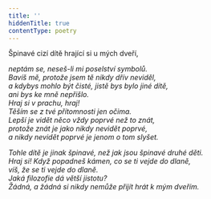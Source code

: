 ```yaml
---
title: ''
hiddenTitle: true
contentType: poetry
---
```


<section>

Špinavé cizí dítě hrající si u mých dveří,

_neptám se, neseš-li mi poselství symbolů.  
Bavíš mě, protože jsem tě nikdy dřív neviděl,  
a kdybys mohlo být čisté, jistě bys bylo jiné dítě,  
ani bys ke mně nepřišlo.  
Hraj si v prachu, hraj!  
Těším se z tvé přítomnosti jen očima.  
Lepší je vidět něco vždy poprvé než to znát,  
protože znát je jako nikdy nevidět poprvé,  
a nikdy nevidět poprvé je jenom o tom slyšet._

</section>

<section>

_Tohle dítě je jinak špinavé, než jak jsou špinavé druhé děti.  
Hraj si! Když popadneš kámen, co se ti vejde do dlaně,  
víš, že se ti vejde do dlaně.  
Jaká filozofie dá větší jistotu?  
Žádná, a žádná si nikdy nemůže přijít hrát k mým dveřím._

</section>
